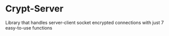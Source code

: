 # Crypt-Server

Library that handles server-client socket encrypted connections with just 7 easy-to-use functions
